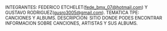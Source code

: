 INTEGRANTES: FEDERICO ETCHELET(fede_bmx_07@hotmail.com) Y GUSTAVO RODRIGUEZ(gusro3005@gmail.com).
TEMATICA TPE: CANCIONES Y ALBUMS.
DESCRIPCION: SITIO DONDE PODES ENCONTRAR INFORMACION SOBRE CANCIONES, ARTISTAS Y SUS ALBUMS.
